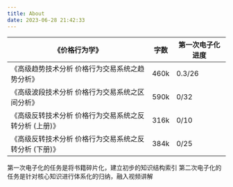 ```yaml
---
title: About
date: 2023-06-28 21:42:33
---
```



|《价格行为学》|字数|第一次电子化进度|
|-|-|-|
|《高级趋势技术分析 价格行为交易系统之趋势分析》|460k|0.3/26|
|《高级波段技术分析 价格行为交易系统之区间分析》|590k|0/32|
|《高级反转技术分析 价格行为交易系统之反转分析 (上册)》|316k|0/10|
|《高级反转技术分析 价格行为交易系统之反转分析 (下册)》|384k|0/25|

第一次电子化的任务是将书籍碎片化，建立初步的知识结构索引
第二次电子化的任务是针对核心知识进行体系化的归纳，融入视频讲解